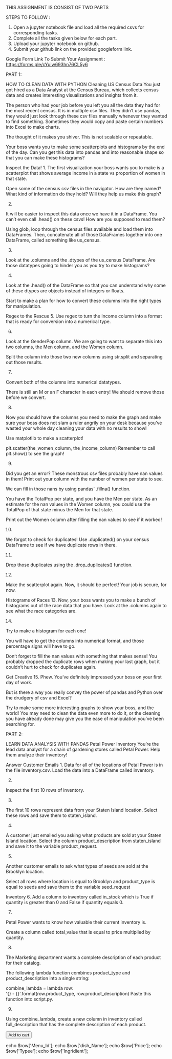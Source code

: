 THIS ASSIGNMENT IS CONSIST OF TWO PARTS 

STEPS TO FOLLOW : 
1) Open a jupyter notebook file and load all the required csvs for corresponding tasks. 
2) Complete all the tasks given below for each part.
3) Upload your jupyter notebook on github.
4) Submit your github link on the provided googleform link.

Google Form Link To Submit Your Assignment : https://forms.gle/cYuiw693hn76CL5y6

PART 1: 

HOW TO CLEAN DATA WITH PYTHON
Cleaning US Census Data
You just got hired as a Data Analyst at the Census Bureau, which collects census data and creates interesting visualizations and insights from it.

The person who had your job before you left you all the data they had for the most recent census. It is in multiple csv files. They didn’t use pandas, they would just look through these csv files manually whenever they wanted to find something. Sometimes they would copy and paste certain numbers into Excel to make charts.

The thought of it makes you shiver. This is not scalable or repeatable.

Your boss wants you to make some scatterplots and histograms by the end of the day. Can you get this data into pandas and into reasonable shape so that you can make these histograms?



Inspect the Data!
1.
The first visualization your boss wants you to make is a scatterplot that shows average income in a state vs proportion of women in that state.

Open some of the census csv files in the navigator. How are they named? What kind of information do they hold? Will they help us make this graph?

2.
It will be easier to inspect this data once we have it in a DataFrame. You can’t even call .head() on these csvs! How are you supposed to read them?

Using glob, loop through the census files available and load them into DataFrames. Then, concatenate all of those DataFrames together into one DataFrame, called something like us_census.


3.
Look at the .columns and the .dtypes of the us_census DataFrame. Are those datatypes going to hinder you as you try to make histograms?

4.
Look at the .head() of the DataFrame so that you can understand why some of these dtypes are objects instead of integers or floats.

Start to make a plan for how to convert these columns into the right types for manipulation.

Regex to the Rescue
5.
Use regex to turn the Income column into a format that is ready for conversion into a numerical type.


6.
Look at the GenderPop column. We are going to want to separate this into two columns, the Men column, and the Women column.

Split the column into those two new columns using str.split and separating out those results.

7.
Convert both of the columns into numerical datatypes.

There is still an M or an F character in each entry! We should remove those before we convert.


8.
Now you should have the columns you need to make the graph and make sure your boss does not slam a ruler angrily on your desk because you’ve wasted your whole day cleaning your data with no results to show!

Use matplotlib to make a scatterplot!

plt.scatter(the_women_column, the_income_column) 
Remember to call plt.show() to see the graph!

9.
Did you get an error? These monstrous csv files probably have nan values in them! Print out your column with the number of women per state to see.

We can fill in those nans by using pandas’ .fillna() function.

You have the TotalPop per state, and you have the Men per state. As an estimate for the nan values in the Women column, you could use the TotalPop of that state minus the Men for that state.

Print out the Women column after filling the nan values to see if it worked!

10.
We forgot to check for duplicates! Use .duplicated() on your census DataFrame to see if we have duplicate rows in there.

11.
Drop those duplicates using the .drop_duplicates() function.


12.
Make the scatterplot again. Now, it should be perfect! Your job is secure, for now.

Histograms of Races
13.
Now, your boss wants you to make a bunch of histograms out of the race data that you have. Look at the .columns again to see what the race categories are.

14.
Try to make a histogram for each one!

You will have to get the columns into numerical format, and those percentage signs will have to go.

Don’t forget to fill the nan values with something that makes sense! You probably dropped the duplicate rows when making your last graph, but it couldn’t hurt to check for duplicates again.

Get Creative
15.
Phew. You’ve definitely impressed your boss on your first day of work.

But is there a way you really convey the power of pandas and Python over the drudgery of csv and Excel?

Try to make some more interesting graphs to show your boss, and the world! You may need to clean the data even more to do it, or the cleaning you have already done may give you the ease of manipulation you’ve been searching for.

PART 2:

LEARN DATA ANALYSIS WITH PANDAS
Petal Power Inventory
You’re the lead data analyst for a chain of gardening stores called Petal Power. Help them analyze their inventory!


Answer Customer Emails
1.
Data for all of the locations of Petal Power is in the file inventory.csv. Load the data into a DataFrame called inventory.

2.
Inspect the first 10 rows of inventory.

3.
The first 10 rows represent data from your Staten Island location. Select these rows and save them to staten_island.

4.
A customer just emailed you asking what products are sold at your Staten Island location. Select the column product_description from staten_island and save it to the variable product_request.

5.
Another customer emails to ask what types of seeds are sold at the Brooklyn location.

Select all rows where location is equal to Brooklyn and product_type is equal to seeds and save them to the variable seed_request



Inventory
6.
Add a column to inventory called in_stock which is True if quantity is greater than 0 and False if quantity equals 0.

7.
Petal Power wants to know how valuable their current inventory is.

Create a column called total_value that is equal to price multiplied by quantity.

8.
The Marketing department wants a complete description of each product for their catalog.

The following lambda function combines product_type and product_description into a single string:

combine_lambda = lambda row: \
    '{} - {}'.format(row.product_type,
                     row.product_description)
Paste this function into script.py.

9.
Using combine_lambda, create a new column in inventory called full_description that has the complete description of each product.




















 <div class="col-lg-6 menu-item filter-specialty">
                        <div class="menu-content">
                          <a href="#"><?php echo $row['dish_Name'];  ?></a><span><?php echo $row['Price'];  ?></span>
                        </div>
                        <div class="menu-ingredients">
                        <?php echo ('dish id= '.$row['Menu_Id'].'  Ingrediants '.$row['Ingridient']) ;?>
                        </div>
                        <div class=""><button  class="cart" type="submit" name="submit_book_table">Add to cart</button></div>
                      </div>







  echo $row['Menu_Id'];
               echo $row['dish_Name'];
               echo $row['Price'];
               echo $row['Typee'];
               echo $row['Ingridient'];

